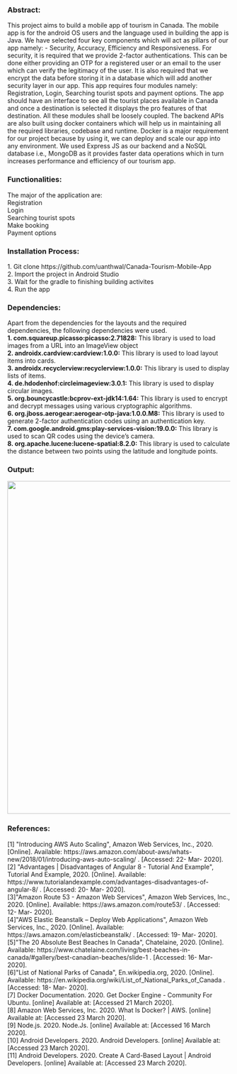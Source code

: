 <h3><b>Abstract:</b></h3>This project aims to build a mobile app of tourism in Canada. The mobile app is for the android OS users and the language used in building the app is Java. We have selected four key components which will act as pillars of our app namely: - Security, Accuracy, Efficiency and Responsiveness. For security, it is required that we provide 2-factor authentications.
This can be done either providing an OTP for a registered user or an email to the user which can verify the legitimacy of the user. It is also required that we encrypt the data before storing it in a
database which will add another security layer in our app. This app requires four modules namely: Registration, Login, Searching tourist spots and payment options. The app should
have an interface to see all the tourist places available in Canada and once a destination is
selected it displays the pro features of that destination. All these modules shall be loosely coupled. The backend APIs are also built using
docker containers which will help us in maintaining all the required libraries, codebase and runtime.
Docker is a major requirement for our project because by using it, we can deploy and scale our app
into any environment. We used Express JS as our backend and a NoSQL database i.e., MongoDB as it provides
faster data operations which in turn increases performance and efficiency of our tourism app.

<h3><b>Functionalities:</b></h3>The major of the application are:<br/>
Registration<br/>
Login<br/>
Searching tourist spots<br/>
Make booking<br/>
Payment options<br/>

<h3><b>Installation Process:</b></h3>1. Git clone https://github.com/uanthwal/Canada-Tourism-Mobile-App<br/>
2. Import the project in Android Studio<br/>
3. Wait for the gradle to finishing building activites<br/>
4. Run the app<br/>

<h3><b>Dependencies:</b></h3>
Apart from the dependencies for the layouts and the required dependencies, the following dependencies were used. <br/>
<b>1. com.squareup.picasso:picasso:2.71828:</b> This library is used to load images from a URL into an ImageView object <br/>
<b>2. androidx.cardview:cardview:1.0.0:</b> This library is used to load layout items into cards. <br/>
<b>3. androidx.recyclerview:recyclerview:1.0.0:</b> This library is used to display lists of items. <br/>
<b>4. de.hdodenhof:circleimageview:3.0.1:</b> This library is used to display circular images. <br/>
<b>5. org.bouncycastle:bcprov-ext-jdk14:1.64:</b> This library is used to encrypt and decrypt messages using various cryptographic algorithms. <br/>
<b>6. org.jboss.aerogear:aerogear-otp-java:1.0.0.M8:</b> This library is used to generate 2-factor authentication codes using an authentication key. <br/>
<b>7. com.google.android.gms:play-services-vision:19.0.0:</b> This library is used to scan QR codes using the device’s camera.  <br/>
<b>8. org.apache.lucene:lucene-spatial:8.2.0:</b> This library is used to calculate the distance between two points using the latitude and longitude points. <br/>

<h3><b>Output:</b></h3>
<div>
  <img src="https://github.com/uanthwal/travel-app-web/blob/master/demo/image_1.png" width="750"/>
  
<div>

<h3><b>References:</b></h3>
[1] "Introducing AWS Auto Scaling", Amazon Web Services, Inc., 2020. [Online]. Available: https://aws.amazon.com/about-aws/whats-new/2018/01/introducing-aws-auto-scaling/ . [Accessed: 22- Mar- 2020].<br/>
[2] "Advantages | Disadvantages of Angular 8 - Tutorial And Example", Tutorial And Example, 2020. [Online]. Available: https://www.tutorialandexample.com/advantages-disadvantages-of-angular-8/ . [Accessed: 20- Mar- 2020].<br/>
[3]"Amazon Route 53 - Amazon Web Services", Amazon Web Services, Inc., 2020. [Online]. Available: https://aws.amazon.com/route53/ . [Accessed: 12- Mar- 2020].<br/>
[4]"AWS Elastic Beanstalk – Deploy Web Applications", Amazon Web Services, Inc., 2020. [Online]. Available: https://aws.amazon.com/elasticbeanstalk/ . [Accessed: 19- Mar- 2020].<br/>
[5]"The 20 Absolute Best Beaches In Canada", Chatelaine, 2020. [Online]. Available: https://www.chatelaine.com/living/best-beaches-in-canada/#gallery/best-canadian-beaches/slide-1 . [Accessed: 16- Mar- 2020].<br/>
[6]"List of National Parks of Canada", En.wikipedia.org, 2020. [Online]. Available: https://en.wikipedia.org/wiki/List_of_National_Parks_of_Canada . [Accessed: 18- Mar- 2020].<br/>
[7] Docker Documentation. 2020. Get Docker Engine - Community For Ubuntu. [online] Available at: <https://docs.docker.com/install/linux/docker-ce/ubuntu/ > [Accessed 21 March 2020].<br/>
[8] Amazon Web Services, Inc. 2020. What Is Docker? | AWS. [online] Available at: <https://aws.amazon.com/docker/ > [Accessed 23 March 2020].<br/>
[9] Node.js. 2020. Node.Js. [online] Available at: <https://nodejs.org/en/ > [Accessed 16 March 2020].<br/>
[10] Android Developers. 2020. Android Developers. [online] Available at: <https://developer.android.com/ > [Accessed 23 March 2020].<br/>
[11] Android Developers. 2020. Create A Card-Based Layout  |  Android Developers. [online] Available at: <https://developer.android.com/guide/topics/ui/layout/cardview > [Accessed 23 March 2020].<br/>

